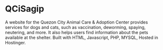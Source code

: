# QCiSagip
A website for the Quezon City Animal Care &amp; Adoption Center provides services for dogs and cats, such as vaccination, deworming, spaying, neutering, and more. It also helps users find information about the pets available at the shelter. Built with HTML, Javascript, PHP, MYSQL, Hosted in Hostinger. 
